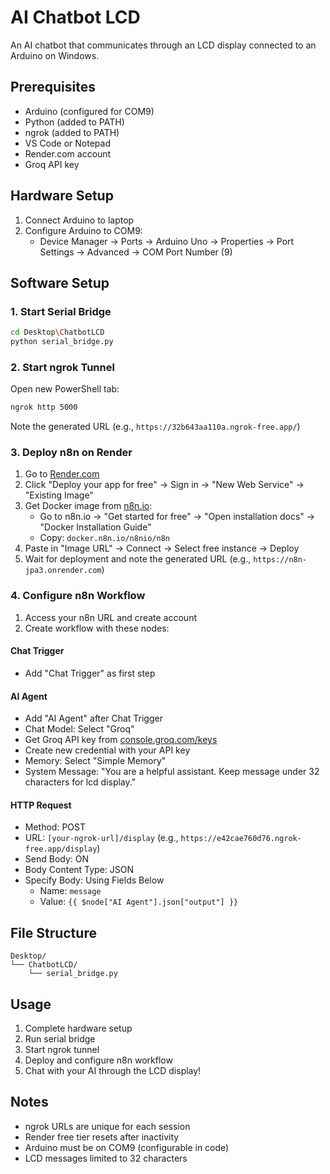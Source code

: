 # AI Chatbot LCD
An AI chatbot that communicates through an LCD display connected to an Arduino on Windows.

## Prerequisites
- Arduino (configured for COM9)
- Python (added to PATH)
- ngrok (added to PATH)
- VS Code or Notepad
- Render.com account
- Groq API key

## Hardware Setup
1. Connect Arduino to laptop
2. Configure Arduino to COM9:
   - Device Manager → Ports → Arduino Uno → Properties → Port Settings → Advanced → COM Port Number (9)

## Software Setup

### 1. Start Serial Bridge
```bash
cd Desktop\ChatbotLCD
python serial_bridge.py
```

### 2. Start ngrok Tunnel
Open new PowerShell tab:
```bash
ngrok http 5000
```
Note the generated URL (e.g., `https://32b643aa110a.ngrok-free.app/`)

### 3. Deploy n8n on Render
1. Go to [Render.com](https://render.com)
2. Click "Deploy your app for free" → Sign in → "New Web Service" → "Existing Image"
3. Get Docker image from [n8n.io](https://n8n.io):
   - Go to n8n.io → "Get started for free" → "Open installation docs" → "Docker Installation Guide"
   - Copy: `docker.n8n.io/n8nio/n8n`
4. Paste in "Image URL" → Connect → Select free instance → Deploy
5. Wait for deployment and note the generated URL (e.g., `https://n8n-jpa3.onrender.com`)

### 4. Configure n8n Workflow
1. Access your n8n URL and create account
2. Create workflow with these nodes:

#### Chat Trigger
- Add "Chat Trigger" as first step

#### AI Agent
- Add "AI Agent" after Chat Trigger
- Chat Model: Select "Groq"
- Get Groq API key from [console.groq.com/keys](https://console.groq.com/keys)
- Create new credential with your API key
- Memory: Select "Simple Memory"
- System Message: "You are a helpful assistant. Keep message under 32 characters for lcd display."

#### HTTP Request
- Method: POST
- URL: `[your-ngrok-url]/display` (e.g., `https://e42cae760d76.ngrok-free.app/display`)
- Send Body: ON
- Body Content Type: JSON
- Specify Body: Using Fields Below
  - Name: `message`
  - Value: `{{ $node["AI Agent"].json["output"] }}`

## File Structure
```
Desktop/
└── ChatbotLCD/
    └── serial_bridge.py
```

## Usage
1. Complete hardware setup
2. Run serial bridge
3. Start ngrok tunnel
4. Deploy and configure n8n workflow
5. Chat with your AI through the LCD display!

## Notes
- ngrok URLs are unique for each session
- Render free tier resets after inactivity
- Arduino must be on COM9 (configurable in code)
- LCD messages limited to 32 characters
